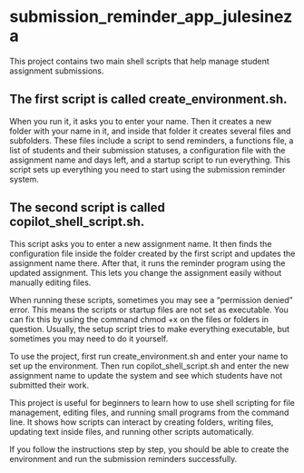 # submission_reminder_app_julesineza

This project contains two main shell scripts that help manage student assignment submissions.

The first script is called  create_environment.sh.
-------------------------------------------------- 

When you run it, it asks you to enter your name. 
Then it creates a new folder with your name in it, and inside that folder it creates several files and subfolders. 
These files include a script to send reminders, a functions file, a list of students and their submission statuses, a configuration file with the assignment name and days left, and a startup script to run everything.
This script sets up everything you need to start using the submission reminder system.

The second script is called copilot_shell_script.sh.
----------------------------------------------------

This script asks you to enter a new assignment name. 
It then finds the configuration file inside the folder created by the first script and updates the assignment name there. 
After that, it runs the reminder program using the updated assignment. 
This lets you change the assignment easily without manually editing files.

When running these scripts, sometimes you may see a “permission denied” error. This means the scripts or startup files are not set as executable. You can fix this by using the command chmod +x on the files or folders in question. Usually, the setup script tries to make everything executable, but sometimes you may need to do it yourself.

To use the project, first run create_environment.sh and enter your name to set up the environment. Then run copilot_shell_script.sh and enter the new assignment name to update the system and see which students have not submitted their work.

This project is useful for beginners to learn how to use shell scripting for file management, editing files, and running small programs from the command line. It shows how scripts can interact by creating folders, writing files, updating text inside files, and running other scripts automatically.

If you follow the instructions step by step, you should be able to create the environment and run the submission reminders successfully.